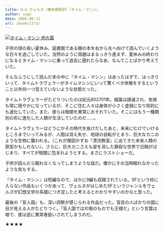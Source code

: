 ```yaml
---
title: H.G.ウェルズ（橋本槙矩訳）『タイム・マシン』
author: sugi
date: 2005-06-11
url: /book/1173/
---
```

<a href="http://www.amazon.co.jp/exec/obidos/ASIN/4003227611/chezsugi-22/ref=nosim/" name="amazletlink" target="_blank"><img src="http://i0.wp.com/ec2.images-amazon.com/images/I/51ZJ11E6KKL.SL160.jpg?w=660" alt="タイム・マシン 他九篇" class="alignleft" data-recalc-dims="1" /></a>

子供の頃の長い夏休み、図書館である棚の本を右から左へ向けて読んでいくような日々を過ごしていた。当然のように宿題はまるっきり進まず、夏休みの終わりになるとタイム・マシンに乗って過去に遡れたらなあ、なんてことばかり考えていた。

そんなふうにして読んだ本の中に『タイム・マシン』はあったはずで、はっきりいって、タイムトラヴェラーがタイムマシンにいって驚くべき体験をするということ以外何一つ覚えていないような状態だった。

タイムトラヴェラーがたどりついたのは紀元802701年。細菌は撲滅され、気候も常に穏やかになっているが、そこに住む人々は身体が小さく虚弱になり知的にも退化していた。また、彼らは暗闇を異常におそれていた。そこにはもう一種類別の形に進化した人類が生活していたのだ......。

タイムトラヴェラーはどうにかその時代を抜けだしたあと、未来にむけていけるところまでいってみるが、人間は消え失せ、地球の自転がとまり、巨大なカニのような生物に襲われる。（これが楳図かずお『漂流教室』に出てきた未来人類の原型かもしれない）。さらに、巨大カニさえも姿を消した静寂な世界で日蝕がはじまり、すべてが暗闇に包まれようとする。まさにラストショーだ。

子供が読んだら眠れなくなってしまうような話だ。確かにその当時眠れなかったような気もする。

『タイム・マシン』は短編なので、ほかに9編も収録されている。SFという枠に入らない作品もいくつかあって、ヴェルヌがはじめたSFというジャンルをウェルズが幻想文学の系譜につぎ足したと考えるとわかりやすいのかなと思った。

最後の『盲人国』も、深い洞察が感じられる作品だった。盲目の人ばかりの国に目が見える人がたどりつく。「盲人国では片眼のものでも王様だ」という言葉は嘘で、彼は逆に異常者扱いされてしまうのだ。

★★★★

